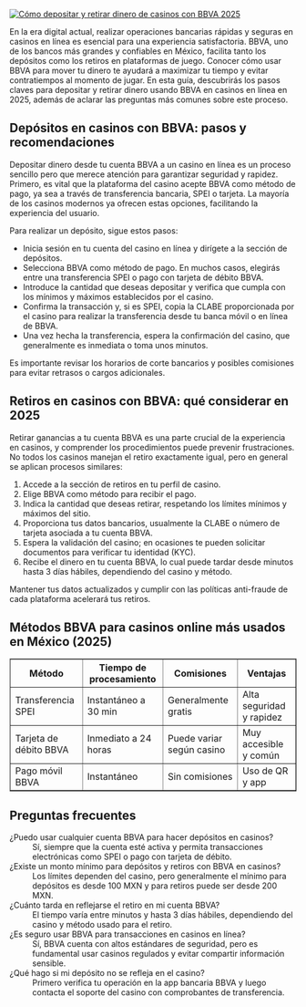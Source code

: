 [![Cómo depositar y retirar dinero de casinos con BBVA 2025](https://123-caf.pages.dev/gitsignup.png)](https://vrmoo.ru/Bt82HjjY)

<p>En la era digital actual, realizar operaciones bancarias rápidas y seguras en casinos en línea es esencial para una experiencia satisfactoria. BBVA, uno de los bancos más grandes y confiables en México, facilita tanto los depósitos como los retiros en plataformas de juego. Conocer cómo usar BBVA para mover tu dinero te ayudará a maximizar tu tiempo y evitar contratiempos al momento de jugar. En esta guía, descubrirás los pasos claves para depositar y retirar dinero usando BBVA en casinos en línea en 2025, además de aclarar las preguntas más comunes sobre este proceso.</p>  <h2>Depósitos en casinos con BBVA: pasos y recomendaciones</h2> <p>Depositar dinero desde tu cuenta BBVA a un casino en línea es un proceso sencillo pero que merece atención para garantizar seguridad y rapidez. Primero, es vital que la plataforma del casino acepte BBVA como método de pago, ya sea a través de transferencia bancaria, SPEI o tarjeta. La mayoría de los casinos modernos ya ofrecen estas opciones, facilitando la experiencia del usuario.</p> <p>Para realizar un depósito, sigue estos pasos:</p> <ul>   <li>Inicia sesión en tu cuenta del casino en línea y dirígete a la sección de depósitos.</li>   <li>Selecciona BBVA como método de pago. En muchos casos, elegirás entre una transferencia SPEI o pago con tarjeta de débito BBVA.</li>   <li>Introduce la cantidad que deseas depositar y verifica que cumpla con los mínimos y máximos establecidos por el casino.</li>   <li>Confirma la transacción y, si es SPEI, copia la CLABE proporcionada por el casino para realizar la transferencia desde tu banca móvil o en línea de BBVA.</li>   <li>Una vez hecha la transferencia, espera la confirmación del casino, que generalmente es inmediata o toma unos minutos.</li> </ul> <p>Es importante revisar los horarios de corte bancarios y posibles comisiones para evitar retrasos o cargos adicionales.</p>  <h2>Retiros en casinos con BBVA: qué considerar en 2025</h2> <p>Retirar ganancias a tu cuenta BBVA es una parte crucial de la experiencia en casinos, y comprender los procedimientos puede prevenir frustraciones. No todos los casinos manejan el retiro exactamente igual, pero en general se aplican procesos similares:</p> <ol>   <li>Accede a la sección de retiros en tu perfil de casino.</li>   <li>Elige BBVA como método para recibir el pago.</li>   <li>Indica la cantidad que deseas retirar, respetando los límites mínimos y máximos del sitio.</li>   <li>Proporciona tus datos bancarios, usualmente la CLABE o número de tarjeta asociada a tu cuenta BBVA.</li>   <li>Espera la validación del casino; en ocasiones te pueden solicitar documentos para verificar tu identidad (KYC).</li>   <li>Recibe el dinero en tu cuenta BBVA, lo cual puede tardar desde minutos hasta 3 días hábiles, dependiendo del casino y método.</li> </ol> <p>Mantener tus datos actualizados y cumplir con las políticas anti-fraude de cada plataforma acelerará tus retiros.</p>  <h2>Métodos BBVA para casinos online más usados en México (2025)</h2> <table border="1" cellpadding="5" cellspacing="0" style="border-collapse: collapse;">   <thead>     <tr>       <th>Método</th>       <th>Tiempo de procesamiento</th>       <th>Comisiones</th>       <th>Ventajas</th>     </tr>   </thead>   <tbody>     <tr>       <td>Transferencia SPEI</td>       <td>Instantáneo a 30 min</td>       <td>Generalmente gratis</td>       <td>Alta seguridad y rapidez</td>     </tr>     <tr>       <td>Tarjeta de débito BBVA</td>       <td>Inmediato a 24 horas</td>       <td>Puede variar según casino</td>       <td>Muy accesible y común</td>     </tr>     <tr>       <td>Pago móvil BBVA</td>       <td>Instantáneo</td>       <td>Sin comisiones</td>       <td>Uso de QR y app</td>     </tr>   </tbody> </table>  <h2>Preguntas frecuentes</h2> <dl>   <dt>¿Puedo usar cualquier cuenta BBVA para hacer depósitos en casinos?</dt>   <dd>Sí, siempre que la cuenta esté activa y permita transacciones electrónicas como SPEI o pago con tarjeta de débito.</dd>    <dt>¿Existe un monto mínimo para depósitos y retiros con BBVA en casinos?</dt>   <dd>Los límites dependen del casino, pero generalmente el mínimo para depósitos es desde 100 MXN y para retiros puede ser desde 200 MXN.</dd>    <dt>¿Cuánto tarda en reflejarse el retiro en mi cuenta BBVA?</dt>   <dd>El tiempo varía entre minutos y hasta 3 días hábiles, dependiendo del casino y método usado para el retiro.</dd>    <dt>¿Es seguro usar BBVA para transacciones en casinos en línea?</dt>   <dd>Sí, BBVA cuenta con altos estándares de seguridad, pero es fundamental usar casinos regulados y evitar compartir información sensible.</dd>    <dt>¿Qué hago si mi depósito no se refleja en el casino?</dt>   <dd>Primero verifica tu operación en la app bancaria BBVA y luego contacta el soporte del casino con comprobantes de transferencia.</dd> </dl>